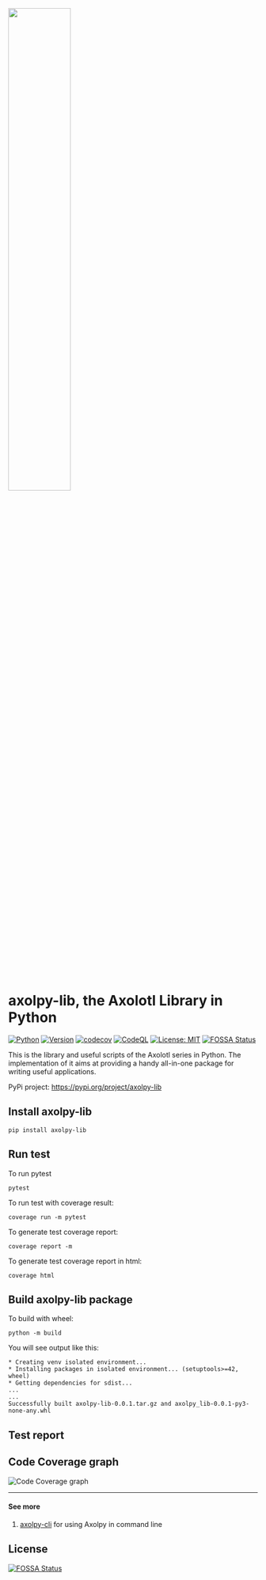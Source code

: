 <img src="images/axolpy-logo-transparent.svg" width="50%" />

# axolpy-lib, the Axolotl Library in Python
[![Python](https://github.com/tchiunam/axolpy-lib/actions/workflows/python.yml/badge.svg)](https://github.com/tchiunam/axolpy-lib/actions/workflows/python.yml)
[![Version](https://img.shields.io/badge/Version-v0.0.2-yellow.svg)](https://github.com/tchiunam/axolpy-lib/releases/tag/v0.0.2)
[![codecov](https://codecov.io/gh/tchiunam/axolpy-lib/branch/main/graph/badge.svg?token=JZTOZY5UXL)](https://codecov.io/gh/tchiunam/axolpy-lib)
[![CodeQL](https://github.com/tchiunam/axolpy-lib/actions/workflows/codeql-analysis.yml/badge.svg)](https://github.com/tchiunam/axolpy-lib/actions/workflows/codeql-analysis.yml)
[![License: MIT](https://img.shields.io/badge/License-MIT-blue.svg)](https://opensource.org/licenses/MIT)
[![FOSSA Status](https://app.fossa.com/api/projects/git%2Bgithub.com%2Ftchiunam%2Faxolpy-lib.svg?type=shield)](https://app.fossa.com/projects/git%2Bgithub.com%2Ftchiunam%2Faxolpy-lib?ref=badge_shield)

This is the library and useful scripts of the Axolotl series in 
Python. The implementation of it aims at providing a handy all-in-one 
package for writing useful applications.

PyPi project: https://pypi.org/project/axolpy-lib

## Install axolpy-lib
```
pip install axolpy-lib
```

## Run test
To run pytest
```
pytest
```

To run test with coverage result:
```
coverage run -m pytest
```

To generate test coverage report:
```
coverage report -m
```

To generate test coverage report in html:
```
coverage html
```

## Build axolpy-lib package
To build with wheel:
```
python -m build
```

You will see output like this:
```
* Creating venv isolated environment...
* Installing packages in isolated environment... (setuptools>=42, wheel)
* Getting dependencies for sdist...
...
...
Successfully built axolpy-lib-0.0.1.tar.gz and axolpy_lib-0.0.1-py3-none-any.whl
```

## Test report
## Code Coverage graph
![Code Coverage graph](https://codecov.io/gh/tchiunam/axolpy-lib/branch/main/graphs/tree.svg?token=JZTOZY5UXL)

---
#### See more  
1. [axolpy-cli](https://github.com/tchiunam/axolpy-cli) for using Axolpy in command line


## License
[![FOSSA Status](https://app.fossa.com/api/projects/git%2Bgithub.com%2Ftchiunam%2Faxolpy-lib.svg?type=large)](https://app.fossa.com/projects/git%2Bgithub.com%2Ftchiunam%2Faxolpy-lib?ref=badge_large)
